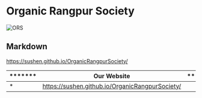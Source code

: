 # Organic Rangpur Society

![ORS](https://user-images.githubusercontent.com/4492335/81779966-87010980-9517-11ea-8122-6c412d7bd48c.png)

## Markdown
https://sushen.github.io/OrganicRangpurSociety/



|    *******       |     Our Website     |    *******  |
| ---------------------------- |:-------------:| -----:|
|* |https://sushen.github.io/OrganicRangpurSociety/ |* |




